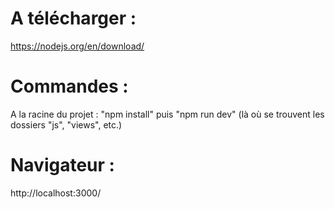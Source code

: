 # A télécharger : 
https://nodejs.org/en/download/

# Commandes :
A la racine du projet : "npm install" puis "npm run dev" (là où se trouvent les dossiers "js", "views", etc.)

# Navigateur :
http://localhost:3000/
